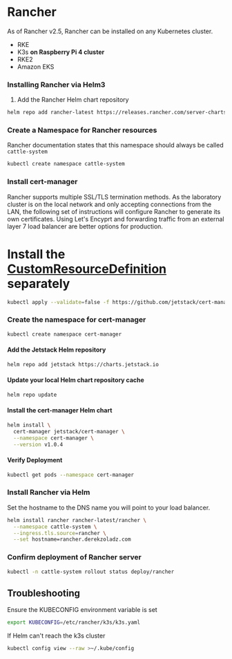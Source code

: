 Rancher
=======

As of Rancher v2.5, Rancher can be installed on any Kubernetes cluster.
- RKE
- K3s **on Raspberry Pi 4 cluster**
- RKE2
- Amazon EKS

### Installing Rancher via Helm3 

1. Add the Rancher Helm chart repository

```bash
helm repo add rancher-latest https://releases.rancher.com/server-charts/latest
```

### Create a Namespace for Rancher resources

Rancher documentation states that this namespace should always be called `cattle-system`

```bash
kubectl create namespace cattle-system
```

### Install cert-manager

Rancher supports multiple SSL/TLS termination methods. As the laboratory cluster is on the local network and only accepting connections from the LAN, the following set of instructions will configure Rancher to generate its own certificates. Using Let's Encyprt and forwarding traffic from an external layer 7 load balancer are better options for production. 

# Install the [CustomResourceDefinition](https://kubernetes.io/docs/concepts/extend-kubernetes/api-extension/custom-resources/#customresourcedefinitions) separately

```bash
kubectl apply --validate=false -f https://github.com/jetstack/cert-manager/releases/download/v1.0.4/cert-manager.crds.yaml
```

### Create the namespace for cert-manager

```bash
kubectl create namespace cert-manager
```

#### Add the Jetstack Helm repository

```bash
helm repo add jetstack https://charts.jetstack.io
```

#### Update your local Helm chart repository cache

```bash
helm repo update
```

#### Install the cert-manager Helm chart

```bash
helm install \
  cert-manager jetstack/cert-manager \
  --namespace cert-manager \
  --version v1.0.4
```

#### Verify Deployment

```bash
kubectl get pods --namespace cert-manager
```

### Install Rancher via Helm

Set the hostname to the DNS name you will point to your load balancer.

```bash
helm install rancher rancher-latest/rancher \
  --namespace cattle-system \
  --ingress.tls.source=rancher \
  --set hostname=rancher.derekzoladz.com
```

### Confirm deployment of Rancher server

```bash
kubectl -n cattle-system rollout status deploy/rancher
```

## Troubleshooting

Ensure the KUBECONFIG environment variable is set

```bash
export KUBECONFIG=/etc/rancher/k3s/k3s.yaml
```

If Helm can't reach the k3s cluster
```bash
kubectl config view --raw >~/.kube/config
```
